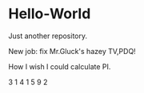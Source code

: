 # Hello-World
Just another repository.

New job: fix Mr.Gluck's hazey TV,PDQ!

How I wish I could calculate PI.

3   1   4   1   5   9          2